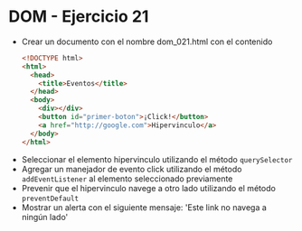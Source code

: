 # DOM - Ejercicio 21

* Crear un documento con el nombre dom_021.html con el contenido
  ```html
  <!DOCTYPE html>
  <html>
    <head>
      <title>Eventos</title>
    </head>
    <body>
      <div></div>
      <button id="primer-boton">¡Click!</button>
      <a href="http://google.com">Hipervinculo</a>
    </body>
  </html>
  ```
* Seleccionar el elemento hipervinculo utilizando el método `querySelector`
* Agregar un manejador de evento click utilizando el método `addEventListener` al elemento seleccionado previamente
* Prevenir que el hipervinculo navege a otro lado utilizando el método `preventDefault`
* Mostrar un alerta con el siguiente mensaje: 'Este link no navega a ningún lado'